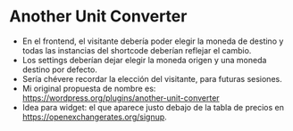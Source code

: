 # Another Unit Converter

- En el frontend, el visitante debería poder elegir la moneda de destino y todas las instancias del shortcode deberían reflejar el cambio.
- Los settings deberían dejar elegir la moneda origen y una moneda destino por defecto.
- Sería chévere recordar la elección del visitante, para futuras sesiones.
- Mi original propuesta de nombre es: https://wordpress.org/plugins/another-unit-converter
- Idea para widget: el que aparece justo debajo de la tabla de precios en https://openexchangerates.org/signup.
